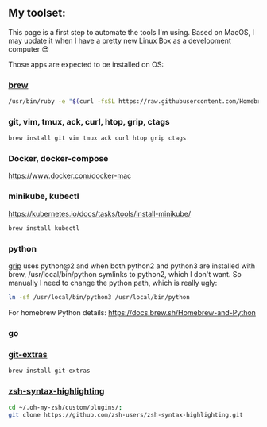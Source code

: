 ## My toolset:

This page is a first step to automate the tools I'm using. Based on MacOS, I may
update it when I have a pretty new Linux Box as a development computer
:sunglasses:

Those apps are expected to be installed on OS:

### [brew](https://brew.sh/)
```sh
/usr/bin/ruby -e "$(curl -fsSL https://raw.githubusercontent.com/Homebrew/install/master/install)"
```

### git, vim, tmux, ack, curl, htop, grip, ctags
```sh
brew install git vim tmux ack curl htop grip ctags
```

### Docker, docker-compose

https://www.docker.com/docker-mac

### minikube, kubectl

https://kubernetes.io/docs/tasks/tools/install-minikube/

```sh
brew install kubectl
```

### python

[grip](https://github.com/joeyespo/grip) uses python@2 and when both python2 and python3 are installed with brew,
/usr/local/bin/python symlinks to python2, which I don't want. So manually I
need to change the python path, which is really ugly:
```sh
ln -sf /usr/local/bin/python3 /usr/local/bin/python
```
For homebrew Python details: https://docs.brew.sh/Homebrew-and-Python

### go

### [git-extras](https://github.com/tj/git-extras/blob/master/Installation.md)

```sh
brew install git-extras
```

### [zsh-syntax-highlighting](https://github.com/zsh-users/zsh-syntax-highlighting)
```sh
cd ~/.oh-my-zsh/custom/plugins/;
git clone https://github.com/zsh-users/zsh-syntax-highlighting.git
```
